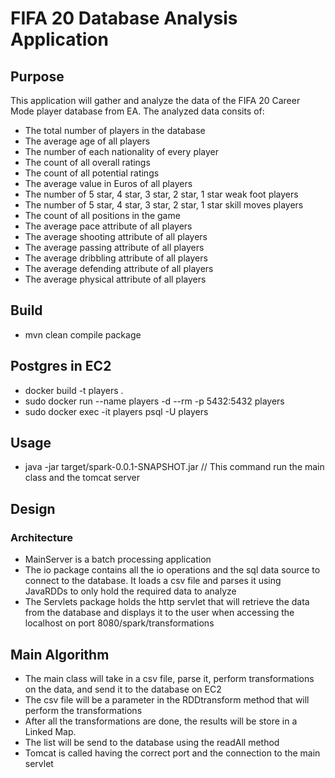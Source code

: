 # FIFA 20 Database Analysis Application
## Purpose
This application will gather and analyze the data of the FIFA 20 Career Mode player database from EA.
The analyzed data consits of:
- The total number of players in the database
- The average age of all players
- The number of each nationality of every player
- The count of all overall ratings
- The count of all potential ratings
- The average value in Euros of all players
- The number of 5 star, 4 star, 3 star, 2 star, 1 star weak foot players
- The number of  5 star, 4 star, 3 star, 2 star, 1 star skill moves players
- The count of all positions in the game
- The average pace attribute of all players
- The average shooting attribute of all players
- The average passing attribute of all players
- The average dribbling attribute of all players
- The average defending attribute of all players
- The average physical attribute of all players

## Build
- mvn clean compile package

## Postgres in EC2
- docker build -t players .
- sudo docker run --name players -d --rm -p 5432:5432 players
- sudo docker exec -it players psql -U players

## Usage
- java -jar target/spark-0.0.1-SNAPSHOT.jar
// This command run the main class and the tomcat server

## Design
### Architecture
- MainServer is a batch processing application 
- The io package contains all the io operations and the sql data source to connect to the database. It loads a csv file and parses it using JavaRDDs to only hold the required data to analyze
- The Servlets package holds the http servlet that will retrieve the data from the database and displays it to the user when accessing the localhost on port 8080/spark/transformations

## Main Algorithm
- The main class will take in a csv file, parse it, perform transformations on the data, and send it to the database on EC2
- The csv file will be a parameter in the RDDtransform method that will perform the transformations
- After all the transformations are done, the results will be store in a Linked Map.
- The list will be send to the database using the readAll method
- Tomcat is called having the correct port and the connection to the main servlet





